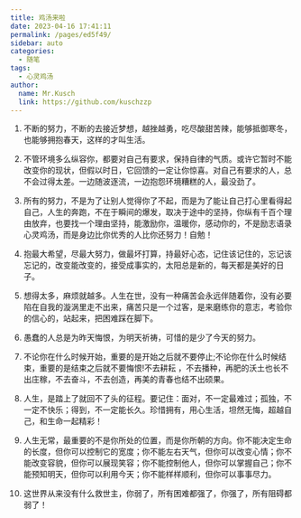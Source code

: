 ```yaml
---
title: 鸡汤来啦
date: 2023-04-16 17:41:11
permalink: /pages/ed5f49/
sidebar: auto
categories:
  - 随笔
tags:
  - 心灵鸡汤
author: 
  name: Mr.Kusch
  link: https://github.com/kuschzzp
---
```

1. 不断的努力，不断的去接近梦想，越挫越勇，吃尽酸甜苦辣，能够抵御寒冬，也能够拥抱春天，这样的才叫生活。

2. 不管环境多么纵容你，都要对自己有要求，保持自律的气质。或许它暂时不能改变你的现状，但假以时日，它回馈的一定让你惊喜。对自己有要求的人，总不会过得太差。一边随波逐流，一边抱怨环境糟糕的人，最没劲了。

3. 所有的努力，不是为了让别人觉得你了不起，而是为了能让自己打心里看得起自己，人生的奔跑，不在于瞬间的爆发，取决于途中的坚持，你纵有千百个理由放弃，也要找一个理由坚持，能激励你，温暖你，感动你的，不是励志语录心灵鸡汤，而是身边比你优秀的人比你还努力！自勉！

4. 抱最大希望，尽最大努力，做最坏打算，持最好心态，记住该记住的，忘记该忘记的，改变能改变的，接受成事实的，太阳总是新的，每天都是美好的日子。

5. 想得太多，麻烦就越多。人生在世，没有一种痛苦会永远伴随着你，没有必要陷在自我的漩涡里走不出来，痛苦只是一个过客，是来磨练你的意志，考验你的信心的，站起来，把困难踩在脚下。

6. 愚蠢的人总是为昨天悔恨，为明天祈祷，可惜的是少了今天的努力。

7. 不论你在什么时候开始，重要的是开始之后就不要停止;不论你在什么时候结束，重要的是结束之后就不要悔恨!不去耕耘 ，不去播种，再肥的沃土也长不出庄稼，不去奋斗，不去创造，再美的青春也结不出硕果。

8. 人生，是踏上了就回不了头的征程。要记住：面对，不一定最难过；孤独，不一定不快乐；得到，不一定能长久。珍惜拥有，用心生活，坦然无悔，超越自己，和生命一起精彩！

9. 人生无常，最重要的不是你所处的位置，而是你所朝的方向。你不能决定生命的长度，但你可以控制它的宽度；你不能左右天气，但你可以改变心情；你不能改变容貌，但你可以展现笑容；你不能控制他人，但你可以掌握自己；你不能预知明天，但你可以利用今天；你不能样样顺利，但你可以事事尽力。

10. 这世界从来没有什么救世主，你弱了，所有困难都强了，你强了，所有阻碍都弱了！
